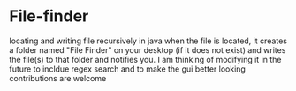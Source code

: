 # File-finder
locating and writing file recursively in java
when the file is located, it creates a folder named "File Finder" on your desktop (if it does not exist) and writes the file(s) to that folder and notifies you.
I am thinking of modifying it in the future to incldue regex search and to make the gui better looking
contributions are welcome
